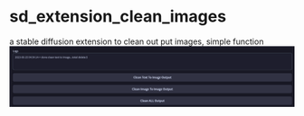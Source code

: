 # sd_extension_clean_images
a stable diffusion extension to clean out put images, simple function
![snap](CleanShot_2023-06-25@2x.png)
